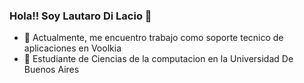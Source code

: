 ### Hola!! Soy Lautaro Di Lacio 👋

- 🔭 Actualmente, me encuentro trabajo como soporte tecnico de aplicaciones en Voolkia
- 🌱 Estudiante de Ciencias de la computacion en la Universidad De Buenos Aires

